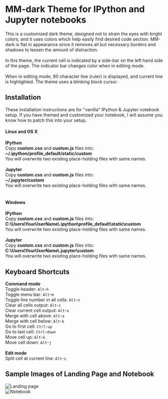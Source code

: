 # MM-dark Theme for IPython and Jupyter notebooks
This is a customized dark theme, designed not to strain the eyes with bright colors, and it uses colors which help easily find desired code section. MM-dark is flat in appearance since it removes all but necessary borders and shadows to lessen the amount of distraction.<br><br>
In this theme, the current cell is indicated by a side-bar on the left hand side of the page. The indicator bar changes color when in editing mode.<br><br>
When in editing mode, 80 character line (ruler) is displayed, and current line is highlighted. The theme uses a blinking block cursor.

## Installation
These installation instructions are for "vanilla" IPython & Jupyter notebook setup. If you have themed and customized your notebook, I will assume you know how to patch this into your setup.
#### Linux and OS X
**IPython**<br>
Copy **custom.css** and **custom.js** files into:<br>
**~/.ipython/profile_default/static/custom**<br>
You will overwrite two existing place-holding files with same names.<br><br>
**Jupyter**<br>
Copy **custom.css** and **custom.js** files into:<br>
**~/.jupyter/custom**<br>
You will overwrite two existing place-holding files with same names.<br><br>
#### Windows
**IPython**<br>
Copy **custom.css** and **custom.js** files into:<br>
**C:\Users\YourUserName\\.ipython\profile_default\static\custom**<br>
You will overwrite two existing place-holding files with same names.<br><br>
**Jupyter**<br>
Copy **custom.css** and **custom.js** files into:<br>
**C:\Users\YourUserName\\.jupyter\custom**<br>
You will overwrite two existing place-holding files with same names.<br>

## Keyboard Shortcuts
**Command mode**<br>
Toggle header: `Alt`-`h`<br>
Toggle menu bar: `Alt`-`m`<br>
Toggle line number in all cells: `Alt`-`n`<br>
Clear all cells output: `Alt`-`c`<br>
Clear current cell output: `Alt`-`x`<br>
Merge with cell above: `Alt`-`a`<br>
Merge with cell below: `Alt`-`b`<br>
Go to first cell: `Ctrl`-`up`<br>
Go to last cell: `Ctrl`-`down`<br>
Move cell up: `Alt`-`k`<br>
Move cell down: `Alt`-`j`<br><br>
**Edit mode**<br>
Split cell at current line: `Alt`-`s`<br>

## Sample Images of Landing Page and Notebook
![Landing page](https://github.com/miishke/mm_dark_theme/blob/master/images/landing_page.png "Landing page")<br>
![Notebook](https://github.com/miishke/mm_dark_theme/blob/master/images/notebook.png "Notebook")
